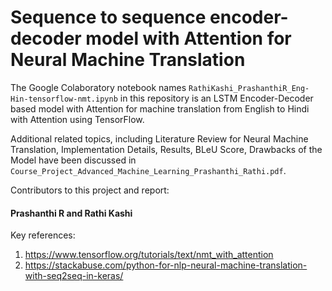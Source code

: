# Sequence to sequence encoder-decoder model with Attention for Neural Machine Translation

The Google Colaboratory notebook names ```RathiKashi_PrashanthiR_Eng-Hin-tensorflow-nmt.ipynb``` in this repository is an LSTM Encoder-Decoder based model with Attention for machine translation from English to Hindi with Attention using TensorFlow. 

Additional related topics, including Literature Review for Neural Machine Translation, Implementation Details, Results, BLeU Score, Drawbacks of the Model have been discussed in ```Course_Project_Advanced_Machine_Learning_Prashanthi_Rathi.pdf```.

Contributors to this project and report: 
#### Prashanthi R and Rathi Kashi

Key references: 
1. https://www.tensorflow.org/tutorials/text/nmt_with_attention
2. https://stackabuse.com/python-for-nlp-neural-machine-translation-with-seq2seq-in-keras/
